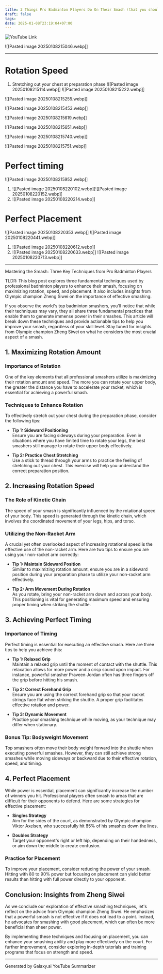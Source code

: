 ```yaml
---
title: 3 Things Pro Badminton Players Do On Their Smash (that you should too)
draft: false
tags: 
date: 2025-01-08T23:19:04+07:00
---
```

![YouTube Link](https://www.youtube.com/watch?v=anFnw6ZvIfk)

![[Pasted image 20250108215046.webp]]

---
# Rotation Speed
1. Stretching out your chest at preparation phase
![[Pasted image 20250108215114.webp]]
![[Pasted image 20250108215222.webp]]

![[Pasted image 20250108215255.webp]]

![[Pasted image 20250108215453.webp]]

![[Pasted image 20250108215619.webp]]

![[Pasted image 20250108215651.webp]]

![[Pasted image 20250108215740.webp]]

![[Pasted image 20250108215751.webp]]

# Perfect timing
![[Pasted image 20250108215952.webp]]

1. ![[Pasted image 20250108220102.webp]]![[Pasted image 20250108220152.webp]]
2. ![[Pasted image 20250108220214.webp]]
# Perfect Placement

![[Pasted image 20250108220353.webp]]
![[Pasted image 20250108220441.webp]]

1. ![[Pasted image 20250108220612.webp]]
2. ![[Pasted image 20250108220633.webp]]
![[Pasted image 20250108220713.webp]]

---

Mastering the Smash: Three Key Techniques from Pro Badminton Players

TLDR: This blog post explores three fundamental techniques used by professional badminton players to enhance their smash, focusing on maximizing rotation, speed, and placement. It also includes insights from Olympic champion Zheng Siwei on the importance of effective smashing.



If you observe the world's top badminton smashers, you'll notice that while their techniques may vary, they all share three fundamental practices that enable them to generate immense power in their smashes. This article will break down these techniques and provide actionable tips to help you improve your smash, regardless of your skill level. Stay tuned for insights from Olympic champion Zheng Siwei on what he considers the most crucial aspect of a smash.

## 1. Maximizing Rotation Amount

### Importance of Rotation

One of the key elements that all professional smashers utilize is maximizing their rotation amount and speed. The more you can rotate your upper body, the greater the distance you have to accelerate your racket, which is essential for achieving a powerful smash.

### Techniques to Enhance Rotation

To effectively stretch out your chest during the preparation phase, consider the following tips:

- **Tip 1: Sideward Positioning**  
  Ensure you are facing sideways during your preparation. Even in situations where you have limited time to rotate your legs, the best smashers still manage to rotate their upper body effectively.

- **Tip 2: Practice Chest Stretching**  
  Use a stick to thread through your arms to practice the feeling of stretching out your chest. This exercise will help you understand the correct preparation position.

## 2. Increasing Rotation Speed

### The Role of Kinetic Chain

The speed of your smash is significantly influenced by the rotational speed of your body. This speed is generated through the kinetic chain, which involves the coordinated movement of your legs, hips, and torso.

### Utilizing the Non-Racket Arm

A crucial yet often overlooked aspect of increasing rotational speed is the effective use of the non-racket arm. Here are two tips to ensure you are using your non-racket arm correctly:

- **Tip 1: Maintain Sideward Position**  
  Similar to maximizing rotation amount, ensure you are in a sideward position during your preparation phase to utilize your non-racket arm effectively.

- **Tip 2: Arm Movement During Rotation**  
  As you rotate, bring your non-racket arm down and across your body. This positioning is vital for generating maximum speed and ensuring proper timing when striking the shuttle.

## 3. Achieving Perfect Timing

### Importance of Timing

Perfect timing is essential for executing an effective smash. Here are three tips to help you achieve this:

- **Tip 1: Relaxed Grip**  
  Maintain a relaxed grip until the moment of contact with the shuttle. This relaxation allows for more power and a crisp sound upon impact. For instance, powerful smasher Praveen Jordan often has three fingers off the grip before hitting his smash.

- **Tip 2: Correct Forehand Grip**  
  Ensure you are using the correct forehand grip so that your racket strings face flat when striking the shuttle. A proper grip facilitates effective rotation and power.

- **Tip 3: Dynamic Movement**  
  Practice your smashing technique while moving, as your technique may differ when stationary.

### Bonus Tip: Bodyweight Movement

Top smashers often move their body weight forward into the shuttle when executing powerful smashes. However, they can still achieve strong smashes while moving sideways or backward due to their effective rotation, speed, and timing.

## 4. Perfect Placement

While power is essential, placement can significantly increase the number of winners you hit. Professional players often smash to areas that are difficult for their opponents to defend. Here are some strategies for effective placement:

- **Singles Strategy**  
  Aim for the sides of the court, as demonstrated by Olympic champion Viktor Axelsen, who successfully hit 85% of his smashes down the lines.

- **Doubles Strategy**  
  Target your opponent's right or left hip, depending on their handedness, or aim down the middle to create confusion.

### Practice for Placement

To improve your placement, consider reducing the power of your smash. Hitting with 80 to 90% power but focusing on placement can yield better results than hitting with full power directly to your opponent.

## Conclusion: Insights from Zheng Siwei

As we conclude our exploration of effective smashing techniques, let's reflect on the advice from Olympic champion Zheng Siwei. He emphasizes that a powerful smash is not effective if it does not lead to a point. Instead, he advocates for smashing with good placement, which can often be more beneficial than sheer power.

By implementing these techniques and focusing on placement, you can enhance your smashing ability and play more effectively on the court. For further improvement, consider exploring in-depth tutorials and training programs that focus on strength and speed.

---
Generated by Galaxy.ai YouTube Summarizer
